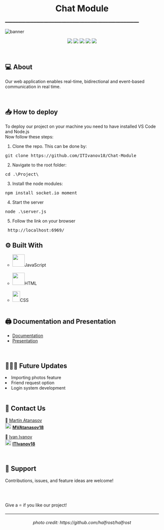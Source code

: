 <h1 align="center"> Chat Module </h1>
━━━━━━━━━━━━━━━━━━━━━━━━━━━━━━━━━━━━━━━━━━━━━━━━━━━━

![banner](https://i.imgur.com/DARb1S2.png)

<p align = "center">
   <img src = "https://img.shields.io/github/languages/count/ITIvanov18/Chat-Module?style=for-the-badge">
   <img src = "https://img.shields.io/github/license/ITIvanov18/Chat-Module?style=for-the-badge">
   <img src = "https://img.shields.io/github/repo-size/ITIvanov18/Chat-Module?style=for-the-badge">
   <img src = "https://img.shields.io/github/languages/top/ITIvanov18/Chat-Module?style=for-the-badge">
   <img src = "https://img.shields.io/github/last-commit/ITIvanov18/Chat-Module?style=for-the-badge">
  </p>
<br>

## 💻 About
 
 Our web application enables real-time, bidirectional and event-based communication in real time.
 
<br>

   ## 📥 How to deploy
   To deploy our project on your machine you need to have installed VS Code and Node.js <br>
   Now follow these steps:
   
   1. Clone the repo. This can be done by: 
   <pre>git clone https://github.com/ITIvanov18/Chat-Module </pre>
   
   2. Navigate to the root folder:
   <pre>cd .\Project\</pre>
   
   3. Install the node modules:
   <pre>npm install socket.io moment</pre>
    
   4. Start the server
   <pre>node .\server.js</pre>
    
   5. Follow the link on your browser
   <pre> http://localhost:6969/ </pre>
    
    

## ⚙️ Built With
<ul style="list-style-type:circle;">
<li><img src="https://i.imgur.com/0Pf2JnW.png" width="40" height="40">JavaScript</li> <br>
<li><img src="https://i.imgur.com/qGLlNiw.png" width="40" height="40">HTML</li> <br>
<li><img src="https://i.imgur.com/UZbXZ50.png" width="25" height="35">CSS </li> <br>
</ul>

## 🖨 Documentation and Presentation

- [Documentation](https://codingburgas-my.sharepoint.com/:w:/g/personal/itivanov18_codingburgas_bg/EelNNurGhWlHhT3I8iwms8wBZznynPXR6DZ4-X8Lx9a8Og?e=Qnyhc4)
- [Presentation](https://codingburgas-my.sharepoint.com/:p:/g/personal/mvatanasov18_codingburgas_bg/EdSJ8gJrHk1Pr-NvSuAjRN0BCJ6jO-QqoVLTNrHbQ99wqA?e=1cwa4d)
<br>


## 👨🏽‍💻 Future Updates
<li> Importing photos feature </li>
<li> Friend request option </li>
<li> Login system development </li><br>


## 📝 Contact Us
📧 [Martin Atanasov](mailto:MVAtanasov18@codingburgas.bg?subject=[GitHub]%20Source%20Han%20Sans)  <br>
<img src="https://i.imgur.com/6SrOpGt.png" width="20" height="20"> [**MVAtanasov18**](https://github.com/mvatanasov18)

📧 [Ivan Ivanov](mailto:ITIvanov18@codingburgas.bg?subject=[GitHub]%20Source%20Han%20Sans) <br>
<img src="https://i.imgur.com/6SrOpGt.png" width="20" height="20"> [**ITIvanov18**](https://github.com/ITIvanov18)

<br>

## 🤝 Support

Contributions, issues, and feature ideas are welcome!

<br>
<br>

Give a ⭐️ if you like our project!
<hr>

<h6 align="center"> photo credit: https://github.com/halfrost/halfrost </h6>

